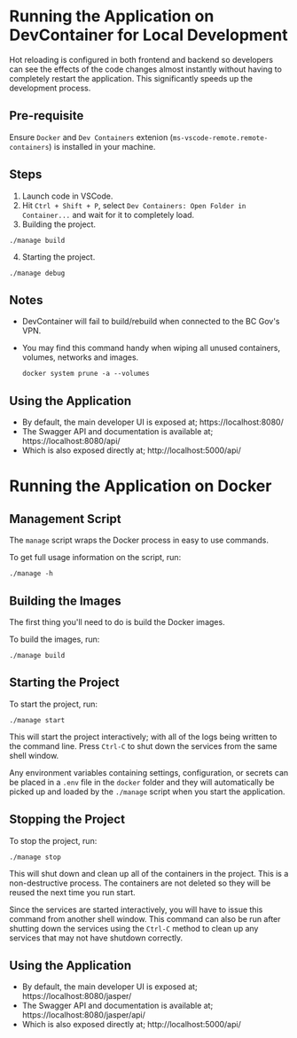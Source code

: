 # Running the Application on DevContainer for Local Development

Hot reloading is configured in both frontend and backend so developers can see the effects of the code changes almost instantly without having to completely restart the application. This significantly speeds up the development process.

## Pre-requisite

Ensure `Docker` and `Dev Containers` extenion (`ms-vscode-remote.remote-containers`) is installed in your machine.

## Steps

1. Launch code in VSCode.
2. Hit `Ctrl + Shift + P`, select `Dev Containers: Open Folder in Container...` and wait for it to completely load.
3. Building the project.

```
./manage build
```

4. Starting the project.

```
./manage debug
```

## Notes

- DevContainer will fail to build/rebuild when connected to the BC Gov's VPN.

- You may find this command handy when wiping all unused containers, volumes, networks and images.
    ```
    docker system prune -a --volumes
    ```

## Using the Application

- By default, the main developer UI is exposed at; https://localhost:8080/
- The Swagger API and documentation is available at; https://localhost:8080/api/
- Which is also exposed directly at; http://localhost:5000/api/

# Running the Application on Docker

## Management Script

The `manage` script wraps the Docker process in easy to use commands.

To get full usage information on the script, run:

```
./manage -h
```

## Building the Images

The first thing you'll need to do is build the Docker images.

To build the images, run:

```
./manage build
```

## Starting the Project

To start the project, run:

```
./manage start
```

This will start the project interactively; with all of the logs being written to the command line. Press `Ctrl-C` to shut down the services from the same shell window.

Any environment variables containing settings, configuration, or secrets can be placed in a `.env` file in the `docker` folder and they will automatically be picked up and loaded by the `./manage` script when you start the application.

## Stopping the Project

To stop the project, run:

```
./manage stop
```

This will shut down and clean up all of the containers in the project. This is a non-destructive process. The containers are not deleted so they will be reused the next time you run start.

Since the services are started interactively, you will have to issue this command from another shell window. This command can also be run after shutting down the services using the `Ctrl-C` method to clean up any services that may not have shutdown correctly.

## Using the Application

- By default, the main developer UI is exposed at; https://localhost:8080/jasper/
- The Swagger API and documentation is available at; https://localhost:8080/jasper/api/
- Which is also exposed directly at; http://localhost:5000/api/
